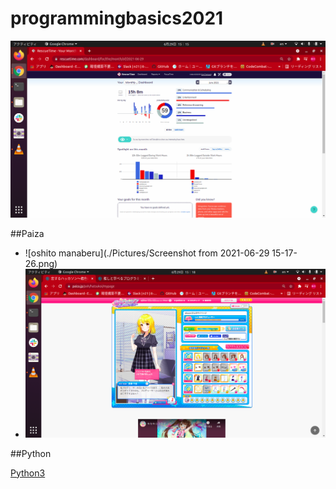 # programmingbasics2021

![Rescuetime](./image/p1.png)

##Paiza

- ![oshito manaberu](./Pictures/Screenshot from 2021-06-29 15-17-26.png)
- ![恋するハッカソン](./image/p3.png)

##Python

[Python3](https://github.com/itc-n21019/lesson.git)
